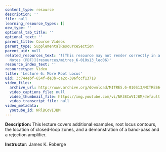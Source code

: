 ```yaml
---
content_type: resource
description: ''
file: null
learning_resource_types: []
ocw_type: ''
optional_tab_title: ''
optional_text: ''
parent_title: Course Videos
parent_type: SupplementalResourceSection
parent_uid: null
related_resources_text: '![This resource may not render correctly in a screen reader.](/images/inacessible.gif)[Lecture
  Notes (PDF)](resources/mitres_6-010s13_lec06)'
resource_index_text: ''
resourcetype: Video
title: 'Lecture 6: More Root Locus'
uid: 3c744ebf-654f-de3b-ca2c-386fccf13718
video_files:
  archive_url: http://www.archive.org/download/MITRES.6-010S13/MITRES6-010S13_lec06_300k.mp4
  video_captions_file: null
  video_thumbnail_file: https://img.youtube.com/vi/NRlBCoVIJBM/default.jpg
  video_transcript_file: null
video_metadata:
  youtube_id: NRlBCoVIJBM
---
```


**Description:** This lecture covers additional examples, root locus contours, the location of closed-loop zones, and a demonstration of a band-pass and a rejection amplifier.

**Instructor:** James K. Roberge